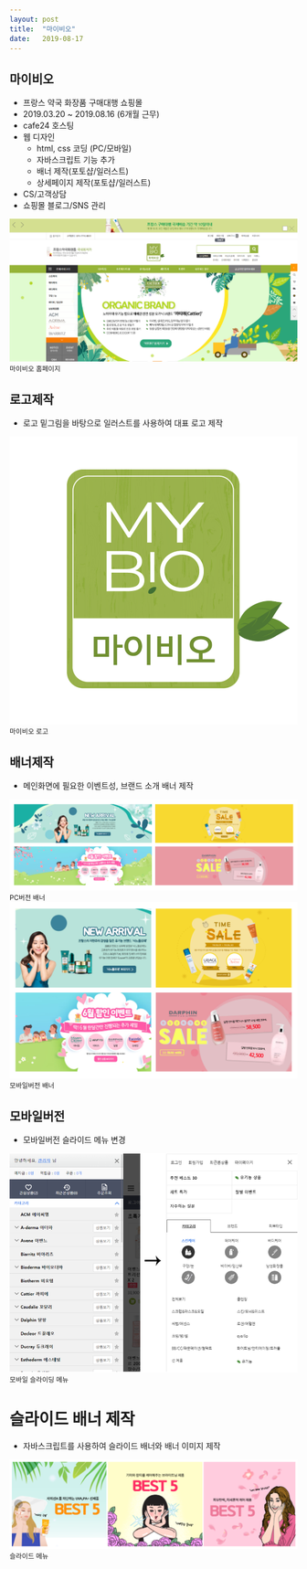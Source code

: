 ```yaml
---
layout: post
title:  "마이비오"
date:   2019-08-17
---
```


## 마이비오
* 프랑스 약국 화장품 구매대행 쇼핑몰
* 2019.03.20 ~ 2019.08.16 (6개월 근무)
* cafe24 호스팅
* 웹 디자인
  * html, css 코딩 (PC/모바일)
  * 자바스크립트 기능 추가
  * 배너 제작(포토샵/일러스트)
  * 상세페이지 제작(포토샵/일러스트)
* CS/고객상담
* 쇼핑몰 블로그/SNS 관리

<img class="mybio" src="/assets/img/mybio/mybio.png">
<div class="explain">
	<small>마이비오 홈페이지</small>
</div>

## 로고제작
* 로고 밑그림을 바탕으로 일러스트를 사용하여 대표 로고 제작
<div class="explain">
	<img class="logo mybio" src="/assets/img/mybio/logo.png">
	<small>마이비오 로고</small>
</div>

## 배너제작
* 메인화면에 필요한 이벤트성, 브랜드 소개 배너 제작
<div class="explain">
	<img class="mybio" src="/assets/img/mybio/pcv.png">
	<small>PC버전 배너</small>
</div>
<div class="explain">
	<img class="mybio" src="/assets/img/mybio/mbv.png">
	<small>모바일버전 배너</small>
</div>

## 모바일버전
* 모바일버전 슬라이드 메뉴 변경
<div class="explain">
	<img class="mybio" src="/assets/img/mybio/mobile.png">
	<small>모바일 슬라이딩 메뉴</small>
</div>

# 슬라이드 배너 제작
* 자바스크립트를 사용하여 슬라이드 배너와 배너 이미지 제작
<div class="explain">
	<img class="mybio" src="/assets/img/mybio/slide.png">
	<small>슬라이드 메뉴</small>
</div>

